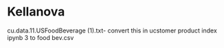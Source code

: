 # Kellanova

cu.data.11.USFoodBeverage (1).txt- convert this in ucstomer product index ipynb 3 to food bev.csv
